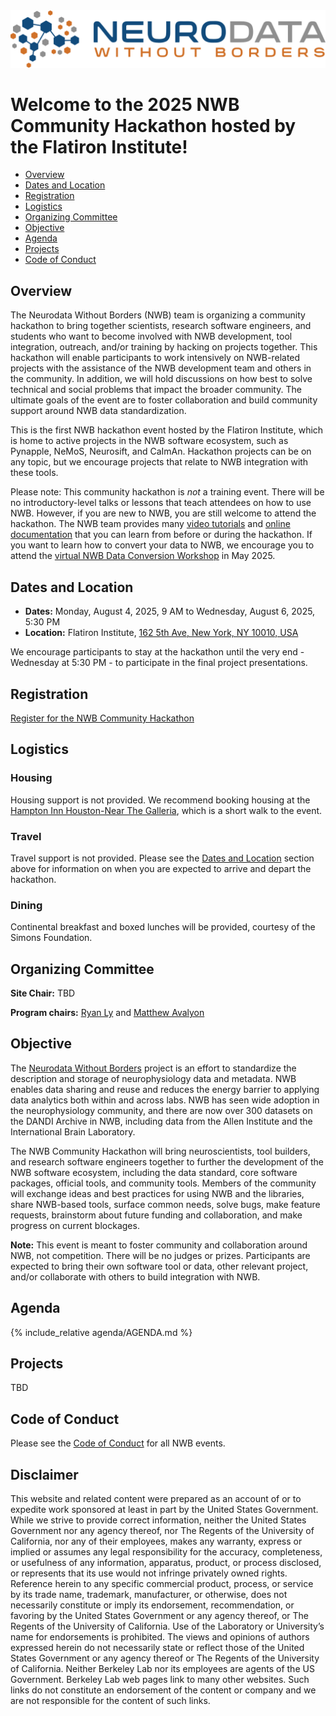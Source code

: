 
<img alt="NWB logo" src="../logos/nwb_logo_brain_text_transp_hor.png">

# Welcome to the 2025 NWB Community Hackathon hosted by the Flatiron Institute!

  <!-- * [Report](#report) -->
  * [Overview](#overview)
  * [Dates and Location](#dates-and-location)
  * [Registration](#registration)
  * [Logistics](#logistics)
  * [Organizing Committee](#organizing-committee)
  * [Objective](#objective)
  * [Agenda](#agenda)
  * [Projects](#projects)
  * [Code of Conduct](#code-of-conduct)


<!-- ## Report -->

<!-- The final report for the 2025 NWB Community Hackathon is now available on GitHub ([PDF](report/Report_18th_NWB_Developer_Hackathon.pdf)) ([LaTeX (on Overleaf)](https://www.overleaf.com/read/zcdnqtcmwgpv#d964cb)). -->

## Overview

The Neurodata Without Borders (NWB) team is organizing a community hackathon to bring together scientists, research 
software engineers, and students who want to become involved with NWB development, tool integration, outreach, 
and/or training by hacking on projects together. This hackathon will enable participants to work intensively on 
NWB-related projects with the assistance of the NWB development team and others in the community. In addition, we
will hold discussions on how best to solve technical and social problems that impact the broader community. The ultimate
goals of the event are to foster collaboration and build community support around NWB data standardization.

This is the first NWB hackathon event hosted by the Flatiron Institute, which is home to active projects in the 
NWB software ecosystem, such as Pynapple, NeMoS, Neurosift, and CaImAn. Hackathon projects can be on any topic, but we
encourage projects that relate to NWB integration with these tools.

Please note: This community hackathon is *not* a training event. There will be no introductory-level talks or lessons
that teach attendees on how to use NWB. However, if you are new to NWB, you are still welcome to attend the hackathon.
The NWB team provides many 
[video tutorials](https://www.youtube.com/watch?v=xZiSesEVA3o&list=PL5wPNhoBP0ZB2sLuRKWqwgXf9V3FRl1bw) and 
[online documentation](https://nwb-overview.readthedocs.io/en/latest/intro_to_nwb/1_intro_to_nwb.html) that you can
learn from before or during the hackathon. If you want to learn how to convert your data to NWB, we encourage
you to attend the 
[virtual NWB Data Conversion Workshop](https://neurodatawithoutborders.github.io/nwb_hackathons/HCK22_2025_DataConversion_Remote/)
in May 2025.


## Dates and Location

- **Dates:** Monday, August 4, 2025, 9 AM to Wednesday, August 6, 2025, 5:30 PM
- **Location:** Flatiron Institute, [162 5th Ave, New York, NY 10010, USA](https://www.google.com/maps/place/Flatiron+Institute/data=!4m2!3m1!1s0x0:0x8849799a20fe5d4a?sa=X&ved=1t:2428&ictx=111)

We encourage participants to stay at the hackathon until the very end - Wednesday at 5:30 PM - to participate in the 
final project presentations.

## Registration

[Register for the NWB Community Hackathon](https://docs.google.com/forms/d/e/1FAIpQLScGO7ljpLWACStymeJU4wBSgNhNCyUN4H5xfQN32M_8qMriBg/viewform?usp=dialog)


## Logistics

### Housing

Housing support is not provided. We recommend booking housing at the
[Hampton Inn Houston-Near The Galleria](https://www.hilton.com/en/hotels/houpohx-hampton-houston-near-the-galleria/),
which is a short walk to the event.

### Travel

Travel support is not provided. Please see the
[Dates and Location](#dates-and-location) section above for information on when you are expected to arrive and depart
the hackathon.

### Dining

Continental breakfast and boxed lunches will be provided, courtesy of the Simons Foundation.


## Organizing Committee

**Site Chair:** TBD

**Program chairs:** [Ryan Ly](https://crd.lbl.gov/divisions/scidata/mla/staff/ryan-ly/) and 
[Matthew Avalyon](https://crd.lbl.gov/divisions/scidata/mla/staff/matthew-avaylon/)


## Objective

The [Neurodata Without Borders](https://www.nwb.org/) project is an effort to standardize the description and storage of neurophysiology data and metadata. NWB enables data sharing and reuse and reduces the energy barrier to applying data analytics both within and across labs. NWB has seen wide adoption in the neurophysiology community, and there are now over 300 datasets on the DANDI Archive in NWB, including data from the Allen Institute and the International Brain Laboratory.

The NWB Community Hackathon will bring neuroscientists, tool builders, and research software engineers together to further the development of the NWB software ecosystem, including the data standard, core software packages, official tools, and community tools. Members of the community will exchange ideas and best practices for using NWB and the libraries, share NWB-based tools, surface common needs, solve bugs, make feature requests, brainstorm about future funding and collaboration, and make progress on current blockages.

**Note:** This event is meant to foster community and collaboration around NWB, not competition. There will be no judges or prizes. Participants are expected to bring their own software tool or data, other relevant project, and/or collaborate with others to build integration with NWB.


## Agenda

{% include_relative agenda/AGENDA.md %}


## Projects

TBD

<!-- Please add your project ideas and document your project progress in the [**Hackathon Projects Google Doc**](https://docs.google.com/document/d/1stHuLJf4Id5itoFjCsS2W5XatwWw7tZhZSTYJT2ZC4g/edit) -->

<!-- To create a new project, simply:

* Open the project Google Doc. If you are participating and do not have edit access, then please contact Ryan via email or Slack to request access.
* Make a copy of the project template section and add it to the end of the document
* Update at least your project’s title, key investigators, and project description sections -->


## Code of Conduct

Please see the [Code of Conduct](https://neurodatawithoutborders.github.io/nwb_hackathons/code_of_conduct) for all NWB events.


## Disclaimer

This website and related content were prepared as an account of or to expedite work sponsored at least in part by
the United States Government. While we strive to provide correct information, neither the United States Government
nor any agency thereof, nor The Regents of the University of California, nor any of their employees, makes any
warranty, express or implied  or assumes any legal responsibility for the accuracy, completeness, or usefulness of
any information, apparatus, product, or process disclosed, or represents that its use would not infringe privately
owned rights. Reference herein to any specific commercial product, process, or service by its trade name, trademark,
manufacturer, or otherwise, does not necessarily constitute or imply its endorsement, recommendation, or favoring by
the United States Government or any agency thereof, or The Regents of the University of California.  Use of the
Laboratory or University’s name for endorsements is prohibited. The views and opinions of authors expressed herein
do not necessarily state or reflect those of the United States Government or any agency thereof or The Regents of
the University of California.  Neither Berkeley Lab nor its employees are agents of the US Government. Berkeley Lab
web pages link to many other websites.  Such links do not constitute an endorsement of the content or company and we
are not responsible for the content of such links.
